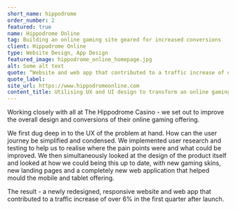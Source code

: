 ```yaml
---
short_name: hippodrome
order_number: 2
featured: true
name: Hippodrome Online
tag: Building an online gaming site geared for increased conversions
client: Hippodrome Online
type: Website Design, App Design
featured_image: hippodrome_online_homepage.jpg
alt: Some alt text
quote: “Website and web app that contributed to a traffic increase of over 6% in the first quarter after launch.”
quote_label: 
site_url: https://www.hippodromeonline.com
content_title: Utilising UX and UI design to transform an online gaming company.
---
```

<p class="mb-4">Working closely with all at The Hippodrome Casino - we set out to improve the overall design and conversions of their online gaming offering.</p>
<p class="mb-4">We first dug deep in to the UX of the problem at hand. How can the user journey be simplified and condensed. We implemented user research and testing to help us to realise where the pain points were and what could be improved. We then simultaneously looked at the design of the product itself and looked at how we could being this up to date, with new gaming skins, new landing pages and a completely new web application that helped mould the mobile and tablet offering.</p>
<p>The result - a newly redesigned, responsive website and web app that contributed to a  traffic increase of over 6% in the first quarter after launch.</p>
